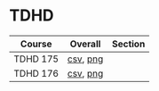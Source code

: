 # TDHD

| Course | Overall | Section |
| ------ | ------- | ------- |
| TDHD 175 | [csv](https://github.com/UCSD-Historical-Enrollment-Data/2024Spring/blob/main/overall/TDHD%20175.csv), [png](https://raw.githubusercontent.com/UCSD-Historical-Enrollment-Data/2024Spring/main/plot_overall/TDHD%20175.png) |  |
| TDHD 176 | [csv](https://github.com/UCSD-Historical-Enrollment-Data/2024Spring/blob/main/overall/TDHD%20176.csv), [png](https://raw.githubusercontent.com/UCSD-Historical-Enrollment-Data/2024Spring/main/plot_overall/TDHD%20176.png) |  |
